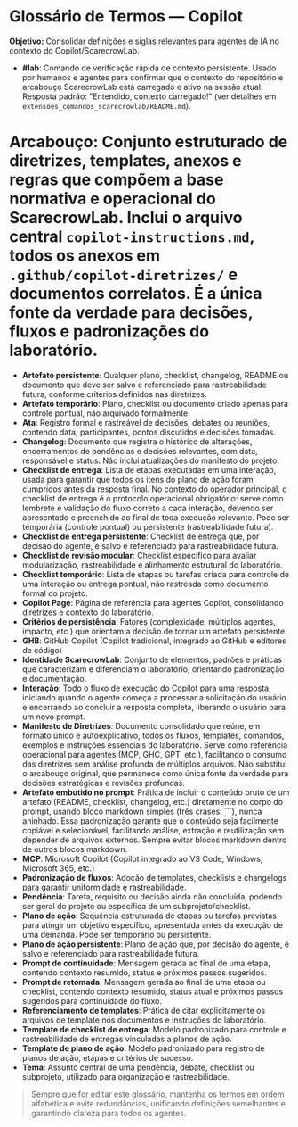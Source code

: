 # Glossário de Termos — Copilot

**Objetivo:** Consolidar definições e siglas relevantes para agentes de IA no contexto do Copilot/ScarecrowLab.

- **#lab**: Comando de verificação rápida de contexto persistente. Usado por humanos e agentes para confirmar que o contexto do repositório e arcabouço ScarecrowLab está carregado e ativo na sessão atual. Resposta padrão: "Entendido, contexto carregado!" (ver detalhes em `extensoes_comandos_scarecrowlab/README.md`).
# Arcabouço: Conjunto estruturado de diretrizes, templates, anexos e regras que compõem a base normativa e operacional do ScarecrowLab. Inclui o arquivo central `copilot-instructions.md`, todos os anexos em `.github/copilot-diretrizes/` e documentos correlatos. É a única fonte da verdade para decisões, fluxos e padronizações do laboratório.

- **Artefato persistente**: Qualquer plano, checklist, changelog, README ou documento que deve ser salvo e referenciado para rastreabilidade futura, conforme critérios definidos nas diretrizes.
- **Artefato temporário**: Plano, checklist ou documento criado apenas para controle pontual, não arquivado formalmente.
- **Ata**: Registro formal e rastreável de decisões, debates ou reuniões, contendo data, participantes, pontos discutidos e decisões tomadas.
- **Changelog**: Documento que registra o histórico de alterações, encerramentos de pendências e decisões relevantes, com data, responsável e status. Não inclui atualizações do manifesto do projeto.
- **Checklist de entrega**: Lista de etapas executadas em uma interação, usada para garantir que todos os itens do plano de ação foram cumpridos antes da resposta final. No contexto do operador principal, o checklist de entrega é o protocolo operacional obrigatório: serve como lembrete e validação do fluxo correto a cada interação, devendo ser apresentado e preenchido ao final de toda execução relevante. Pode ser temporária (controle pontual) ou persistente (rastreabilidade futura).
- **Checklist de entrega persistente**: Checklist de entrega que, por decisão do agente, é salvo e referenciado para rastreabilidade futura.
- **Checklist de revisão modular**: Checklist específico para avaliar modularização, rastreabilidade e alinhamento estrutural do laboratório.
- **Checklist temporário**: Lista de etapas ou tarefas criada para controle de uma interação ou entrega pontual, não rastreada como documento formal do projeto.
- **Copilot Page**: Página de referência para agentes Copilot, consolidando diretrizes e contexto do laboratório.
- **Critérios de persistência**: Fatores (complexidade, múltiplos agentes, impacto, etc.) que orientam a decisão de tornar um artefato persistente.
- **GHB**: GitHub Copilot (Copilot tradicional, integrado ao GitHub e editores de código)
- **Identidade ScarecrowLab**: Conjunto de elementos, padrões e práticas que caracterizam e diferenciam o laboratório, orientando padronização e documentação.
- **Interação**: Todo o fluxo de execução do Copilot para uma resposta, iniciando quando o agente começa a processar a solicitação do usuário e encerrando ao concluir a resposta completa, liberando o usuário para um novo prompt.
- **Manifesto de Diretrizes**: Documento consolidado que reúne, em formato único e autoexplicativo, todos os fluxos, templates, comandos, exemplos e instruções essenciais do laboratório. Serve como referência operacional para agentes (MCP, GHC, GPT, etc.), facilitando o consumo das diretrizes sem análise profunda de múltiplos arquivos. Não substitui o arcabouço original, que permanece como única fonte da verdade para decisões estratégicas e revisões profundas.
- **Artefato embutido no prompt**: Prática de incluir o conteúdo bruto de um artefato (README, checklist, changelog, etc.) diretamente no corpo do prompt, usando bloco markdown simples (três crases: ```), nunca aninhado. Essa padronização garante que o conteúdo seja facilmente copiável e selecionável, facilitando análise, extração e reutilização sem depender de arquivos externos. Sempre evitar blocos markdown dentro de outros blocos markdown.
- **MCP**: Microsoft Copilot (Copilot integrado ao VS Code, Windows, Microsoft 365, etc.)
- **Padronização de fluxos**: Adoção de templates, checklists e changelogs para garantir uniformidade e rastreabilidade.
- **Pendência**: Tarefa, requisito ou decisão ainda não concluída, podendo ser geral do projeto ou específica de um subprojeto/checklist.
- **Plano de ação**: Sequência estruturada de etapas ou tarefas previstas para atingir um objetivo específico, apresentada antes da execução de uma demanda. Pode ser temporário ou persistente.
- **Plano de ação persistente**: Plano de ação que, por decisão do agente, é salvo e referenciado para rastreabilidade futura.
- **Prompt de continuidade**: Mensagem gerada ao final de uma etapa, contendo contexto resumido, status e próximos passos sugeridos.
- **Prompt de retomada**: Mensagem gerada ao final de uma etapa ou checklist, contendo contexto resumido, status atual e próximos passos sugeridos para continuidade do fluxo.
- **Referenciamento de templates**: Prática de citar explicitamente os arquivos de template nos documentos e instruções do laboratório.
- **Template de checklist de entrega**: Modelo padronizado para controle e rastreabilidade de entregas vinculadas a planos de ação.
- **Template de plano de ação**: Modelo padronizado para registro de planos de ação, etapas e critérios de sucesso.
- **Tema**: Assunto central de uma pendência, debate, checklist ou subprojeto, utilizado para organização e rastreabilidade.

> Sempre que for editar este glossário, mantenha os termos em ordem alfabética e evite redundâncias, unificando definições semelhantes e garantindo clareza para todos os agentes.
